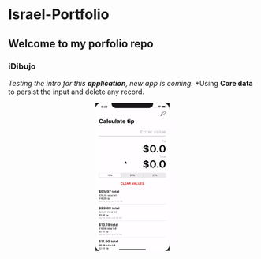 # Israel-Portfolio

## Welcome to my porfolio repo

### iDibujo

*Testing the intro for this __application__, new app is coming.*
*Using __Core data__ to persist the input and ~~delete~~ any record.

<div align="center">
    <img src="img/dibujo.gif" width="150" height="300">
</div>


